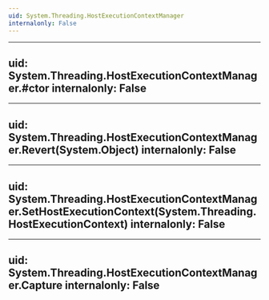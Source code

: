```yaml
---
uid: System.Threading.HostExecutionContextManager
internalonly: False
---
```


---
uid: System.Threading.HostExecutionContextManager.#ctor
internalonly: False
---

---
uid: System.Threading.HostExecutionContextManager.Revert(System.Object)
internalonly: False
---

---
uid: System.Threading.HostExecutionContextManager.SetHostExecutionContext(System.Threading.HostExecutionContext)
internalonly: False
---

---
uid: System.Threading.HostExecutionContextManager.Capture
internalonly: False
---
